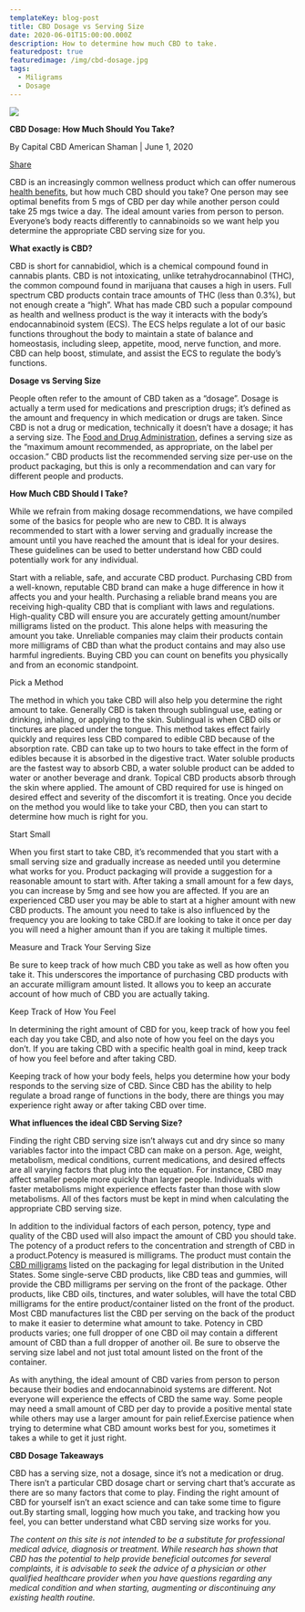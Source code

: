 ```yaml
---
templateKey: blog-post
title: CBD Dosage vs Serving Size
date: 2020-06-01T15:00:00.000Z
description: How to determine how much CBD to take.
featuredpost: true
featuredimage: /img/cbd-dosage.jpg
tags:
  - Miligrams
  - Dosage
---
```



![](/img/cbd-dosage.jpg)

**CBD Dosage: How Much Should You Take?**

By Capital CBD American Shaman | June 1, 2020

[Share](https://www.facebook.com/sharer/sharer.php?u=https://cbdamericanshaman.com/blog/cbd-dosage/msterling-leach)

CBD is an increasingly common wellness product which can offer numerous [health benefits](https://cbdamericanshaman.com/blog/benefits-of-cbd-oil), but how much CBD should you take? One person may see optimal benefits from 5 mgs of CBD per day while another person could take 25 mgs twice a day. The ideal amount varies from person to person. Everyone’s body reacts differently to cannabinoids so we want help you determine the appropriate CBD serving size for you.



**What exactly is CBD?**

CBD is short for cannabidiol, which is a chemical compound found in cannabis plants. CBD is not intoxicating, unlike tetrahydrocannabinol (THC), the common compound found in marijuana that causes a high in users. Full spectrum CBD products contain trace amounts of THC (less than 0.3%), but not enough create a “high”. What has made CBD such a popular compound as health and wellness product is the way it interacts with the body’s endocannabinoid system (ECS). The ECS helps regulate a lot of our basic functions throughout the body to maintain a state of balance and homeostasis, including sleep, appetite, mood, nerve function, and more. CBD can help boost, stimulate, and assist the ECS to regulate the body’s functions.



**Dosage vs Serving Size**

People often refer to the amount of CBD taken as a “dosage”.  Dosage is actually a term used for medications and prescription drugs; it’s defined as the amount and frequency in which medication or drugs are taken. Since CBD is not a drug or medication, technically it doesn’t have a dosage; it has a serving size. The [Food and Drug Administration](https://www.fda.gov/food/dietary-supplements-guidance-documents-regulatory-information/dietary-supplement-labeling-guide-chapter-iv-nutrition-labeling), defines a serving size as the “maximum amount recommended, as appropriate, on the label per occasion.” CBD products list the recommended serving size per-use on the product packaging, but this is only a recommendation and can vary for different people and products.



**How Much CBD Should I Take?**

While we refrain from making dosage recommendations, we have compiled some of the basics for people who are new to CBD. It is always recommended to start with a lower serving and gradually increase the amount until you have reached the amount that is ideal for your desires. These guidelines can be used to better understand how CBD could potentially work for any individual.

Start with a reliable, safe, and accurate CBD product. Purchasing CBD from a well-known, reputable CBD brand can make a huge difference in how it affects you and your health. Purchasing a reliable brand means you are receiving high-quality CBD that is compliant with laws and regulations. High-quality CBD will ensure you are accurately getting amount/number milligrams listed on the product. This alone helps with measuring the amount you take. Unreliable companies may claim their products contain more milligrams of CBD than what the product contains and may also use harmful ingredients. Buying CBD you can count on benefits you physically and from an economic standpoint.



Pick a Method 

The method in which you take CBD will also help you determine the right amount to take. Generally CBD is taken through sublingual use, eating or drinking, inhaling, or applying to the skin. Sublingual is when CBD oils or tinctures are placed under the tongue. This method takes effect fairly quickly and requires less CBD compared to edible CBD because of the absorption rate. CBD can take up to two hours to take effect in the form of edibles because it is absorbed in the digestive tract. Water soluble products are the fastest way to absorb CBD, a water soluble product can be added to water or another beverage and drank. Topical CBD products absorb through the skin where applied. The amount of CBD required for use is hinged on desired effect and severity of the discomfort it is treating. Once you decide on the method you would like to take your CBD, then you can start to determine how much is right for you.



Start Small

When you first start to take CBD, it’s recommended that you start with a small serving size and gradually increase as needed until you determine what works for you. Product packaging will provide a suggestion for a reasonable amount to start with. After taking a small amount for a few days, you can increase by 5mg and see how you are affected. If you are an experienced CBD user you may be able to start at a higher amount with new CBD products. The amount you need to take is also influenced by the frequency you are looking to take CBD.If are looking to take it once per day you will need a higher amount than if you are taking it multiple times.



Measure and Track Your Serving Size 

Be sure to keep track of how much CBD you take as well as how often you take it. This underscores the importance of purchasing CBD products with an accurate milligram amount listed. It allows you to keep an accurate account of how much of CBD you are actually taking.



Keep Track of How You Feel 

In determining the right amount of CBD for you, keep track of how you feel each day you take CBD, and also note of how you feel on the days you don’t. If you are taking CBD with a specific health goal in mind, keep track of how you feel before and after taking CBD.

Keeping track of how your body feels, helps you determine how your body responds to the serving size of CBD. Since CBD has the ability to help regulate a broad range of functions in the body, there are things you may experience right away or after taking CBD over time.

**What influences the ideal CBD Serving Size?**

Finding the right CBD serving size isn’t always cut and dry since so many variables factor into the impact CBD can make on a person. Age, weight, metabolism, medical conditions, current medications, and desired effects are all varying factors that plug into the equation. For instance, CBD may affect smaller people more quickly than larger people. Individuals with faster metabolisms might experience effects faster than those with slow metabolisms. All of thes factors must be kept in mind when calculating the appropriate CBD serving size.

In addition to the individual factors of each person, potency, type and quality of the CBD used will also impact the amount of CBD you should take. The potency of a product refers to the concentration and strength of CBD in a product.Potency is measured is milligrams. The product must contain the[ CBD milligrams](https://cbdamericanshaman.com/blog/time-to-increase-your-milligrams-knowledge) listed on the packaging for legal distribution in the United States. Some single-serve CBD products, like CBD teas and gummies, will provide the CBD milligrams per serving on the front of the package. Other products, like CBD oils, tinctures, and water solubles, will have the total CBD milligrams for the entire product/container listed on the front of the product. Most CBD manufactures list the CBD per serving on the back of the product to make it easier to determine what amount to take. Potency in CBD products varies; one full dropper of one CBD oil may contain a different amount of CBD than a full dropper of another oil. Be sure to observe the serving size label and not just total amount listed on the front of the container.

As with anything, the ideal amount of CBD varies from person to person because their bodies and endocannabinoid systems are different. Not everyone will experience the effects of CBD the same way. Some people may need a small amount of CBD per day to provide a positive mental state while others may use a larger amount for pain relief.Exercise patience when trying to determine what CBD amount works best for you, sometimes it takes a while to get it just right.



**CBD Dosage Takeaways**

CBD has a serving size, not a dosage, since it’s not a medication or drug. There isn’t a particular CBD dosage chart or serving chart that’s accurate as there are so many factors that come to play. Finding the right amount of CBD for yourself isn’t an exact science and can take some time to figure out.By starting small, logging how much you take, and tracking how you feel, you can better understand what CBD serving size works for you.



*The content on this site is not intended to be a substitute for professional medical advice, diagnosis or treatment. While research has shown that CBD has the potential to help provide beneficial outcomes for several complaints, it is advisable to seek the advice of a physician or other qualified healthcare provider when you have questions regarding any medical condition and when starting, augmenting or discontinuing any existing health routine.*